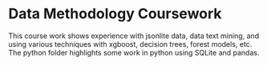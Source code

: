 # Data Methodology Coursework
<p> This course work shows experience with jsonlite data, data text mining, and using various techniques with xgboost, decision trees, forest models, etc.
<br> The python folder highlights some work in python using SQLite and pandas.